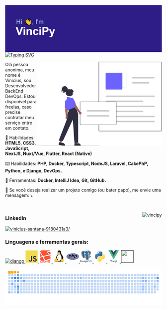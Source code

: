 <img src="header.png" align="right" alt="IlustrationVinciOPy">

[![Typing SVG](https://readme-typing-svg.herokuapp.com?size=25&color=6E58F7&center=true&vCenter=true&multiline=true&lines=Welcome+To+My+Github)](https://git.io/typing-svg)

<img src="ilustration.svg" min-width="400px" max-width="400px" width="400px" align="right" alt="IlustrationVinciOPy">

<p align="left"> 
 Olá pessoa anonima, meu nome é Vinicius, sou Desenvolvedor BackEnd DevOps. Estou disponível para freelas, caso precise contratar meu serviço entre em contato.
</p>

<p align="left">
  🌈 Habilidades: <strong>HTML5, CSS3, JavaScript, NextJS, Nuxt/Vue, Flutter, React (Native)</strong>
</p>

<p align="left">
  ⌨️ Habilidades: <strong>PHP, Docker, Typescript, NodeJS, Laravel, CakePhP, Python, e Django, DevOps.</strong>
</p>

<p align="left">
  💼 Ferramentas: <strong> Docker, IntelliJ Idea, Git, GitHub.</strong>
</p>

<p align="left">
  💌 Se você deseja realizar um projeto comigo (ou bater papo), me envie uma mensagem: ⤵️
</p>


<p align='right'>&nbsp;

<img align="right" margin="2px" src="https://github-readme-stats-sigma-five.vercel.app/api?username=vincipy&show_icons=true&locale=en&theme=synthwave" alt="vincipy" /></p>

<h3 align="left">Linkedin</h3>
<p style="white" align="left">
<a href="https://linkedin.com/in/vinicius-santana-9180431a3/" align="left" target="blank"><img src="https://cdn.jsdelivr.net/npm/simple-icons@3.0.1/icons/linkedin.svg" alt="vinicius-santana-9180431a3/" height="30" width="40" /></a>
</p>

<h3 align="left">Linguagens e ferramentas gerais:</h3>
<p align="left"> <a href="https://www.djangoproject.com/" target="_blank"> <img src="https://cdn.jsdelivr.net/gh/devicons/devicon/icons/django/django-plain.svg" alt="django" width="40" height="40"/> </a> <a href="https://developer.mozilla.org/en-US/docs/Web/JavaScript" target="_blank"> <img src="https://raw.githubusercontent.com/devicons/devicon/master/icons/javascript/javascript-original.svg" alt="javascript" width="40" height="40"/> </a> <a href="https://laravel.com/" target="_blank"> <img src="https://raw.githubusercontent.com/devicons/devicon/master/icons/laravel/laravel-plain-wordmark.svg" alt="laravel" width="40" height="40"/> </a> <a href="https://www.linux.org/" target="_blank"> <img src="https://raw.githubusercontent.com/devicons/devicon/master/icons/linux/linux-original.svg" alt="linux" width="40" height="40"/> </a> <a href="https://www.php.net" target="_blank"> <img src="https://raw.githubusercontent.com/devicons/devicon/master/icons/php/php-original.svg" alt="php" width="40" height="40"/> </a> <a href="https://www.postgresql.org" target="_blank"> <img src="https://raw.githubusercontent.com/devicons/devicon/master/icons/postgresql/postgresql-original-wordmark.svg" alt="postgresql" width="40" height="40"/> </a> <a href="https://www.python.org" target="_blank"> <img src="https://raw.githubusercontent.com/devicons/devicon/master/icons/python/python-original.svg" alt="python" width="40" height="40"/> </a> <a href="https://vuejs.org/" target="_blank"> <img src="https://raw.githubusercontent.com/devicons/devicon/master/icons/vuejs/vuejs-original-wordmark.svg" alt="vuejs" width="40" height="40"/> </a> <a href=""><img src="https://cdn.jsdelivr.net/gh/devicons/devicon/icons/typescript/typescript-original.svg" width="40" height="40" />
</a></p>

![snake gif](https://github.com/VinciPy/VinciPY/blob/output/github-snake.svg%20dist/github-snake-dark.svg%3Fpalette%3Dgithub-dark%20dist/ocean.gif)
